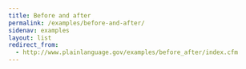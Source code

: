 ```yaml
---
title: Before and after
permalink: /examples/before-and-after/
sidenav: examples
layout: list
redirect_from:
  - http://www.plainlanguage.gov/examples/before_after/index.cfm
---
```

